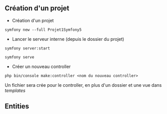 ## Création d'un projet


- Création d'un projet
```console
symfony new --full Projet1Symfony5
```

- Lancer le serveur interne (depuis le dossier du projet)
```console
symfony server:start
```
```console
symfony serve
```

- Créer un nouveau controller
```console
php bin/console make:controller <nom du nouveau controller>
``` 
Un fichier sera crée pour le controller, en plus d'un dossier et une vue dans *templates*

## Entities

